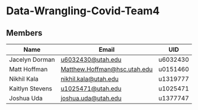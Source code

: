 # Data-Wrangling-Covid-Team4
## Members
| Name            | Email                         | UID       |
|-----------------|-------------------------------|-----------|
| Jacelyn Dorman  |  u6032430@utah.edu            |  u6032430 |
| Matt Hoffman    |  Matthew.Hoffman@hsc.utah.edu |  u0151460 |
| Nikhil Kala     |  nikhil.kala@utah.edu         |  u1319777 |
| Kaitlyn Stevens |  u1025471@utah.edu            |  u1025471 |
| Joshua Uda      |  joshua.uda@utah.edu          |  u1377747 |
